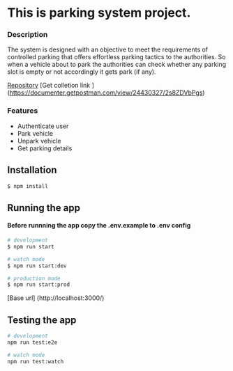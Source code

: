 # This is parking system project.

### Description
The system is designed with an objective to meet the requirements of controlled parking that offers effortless parking tactics to the authorities. So when a vehicle about to park the authorities can check whether any parking slot is empty or not accordingly it gets park (if any). 

[Repository](https://github.com/asishmindfire/project-drop.git)
[Get colletion link ] (https://documenter.getpostman.com/view/24430327/2s8ZDVbPgs)

### Features
- Authenticate user
- Park vehicle
- Unpark vehicle
- Get parking details

## Installation

```bash
$ npm install
```

## Running the app

#### Before runnning the app copy the .env.example to .env config


```bash
# development
$ npm run start

# watch mode
$ npm run start:dev

# production mode
$ npm run start:prod
```

[Base url] (http://localhost:3000/)

## Testing the app

```bash
# development
npm run test:e2e

# watch mode
npm run test:watch
```